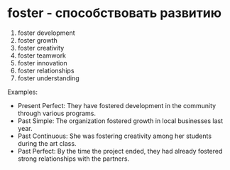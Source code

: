 # foster - способствовать развитию


1. foster development
2. foster growth
3. foster creativity
4. foster teamwork
5. foster innovation
6. foster relationships
7. foster understanding

Examples:

- Present Perfect: They have fostered development in the community through various programs.
- Past Simple: The organization fostered growth in local businesses last year.
- Past Continuous: She was fostering creativity among her students during the art class.
- Past Perfect: By the time the project ended, they had already fostered strong relationships with the partners.
